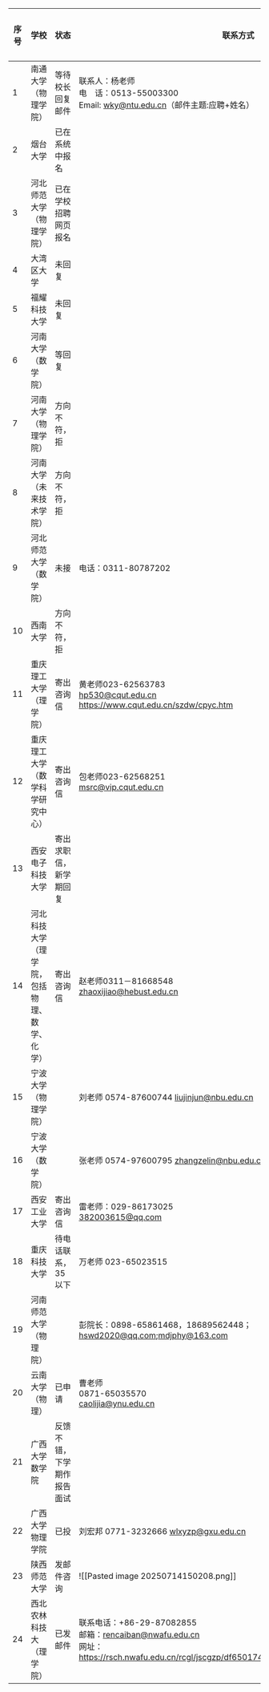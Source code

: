 
| 序号  | 学校                     | 状态            | 联系方式                                                                                                                               | 软科排名 |
| --- | ---------------------- | ------------- | ---------------------------------------------------------------------------------------------------------------------------------- | ---- |
| 1   | 南通大学（物理学院）             | 等待校长回复邮件      | 联系人：杨老师<br>电　话：0513-55003300<br>Email: wky@ntu.edu.cn（邮件主题:应聘+姓名）                                                                  | 151  |
| 2   | 烟台大学                   | 已在系统中报名       |                                                                                                                                    |      |
| 3   | 河北师范大学（物理学院）           | 已在学校招聘网页报名    |                                                                                                                                    |      |
| 4   | 大湾区大学                  | 未回复           |                                                                                                                                    |      |
| 5   | 福耀科技大学                 | 未回复           |                                                                                                                                    |      |
| 6   | 河南大学（数学院）              | 等回复           |                                                                                                                                    |      |
| 7   | 河南大学（物理学院）             | 方向不符，拒        |                                                                                                                                    |      |
| 8   | 河南大学（未来技术学院）           | 方向不符，拒        |                                                                                                                                    |      |
| 9   | 河北师范大学（数学院）            | 未接            | 电话：0311-80787202                                                                                                                   |      |
| 10  | 西南大学                   | 方向不符，拒        |                                                                                                                                    |      |
| 11  | 重庆理工大学（理学院）            | 寄出咨询信         | 黄老师023-62563783<br>hp530@cqut.edu.cn<br>https://www.cqut.edu.cn/szdw/cpyc.htm                                                      | 244  |
| 12  | 重庆理工大学（数学科学研究中心）       | 寄出咨询信         | 包老师023-62568251<br>msrc@vip.cqut.edu.cn                                                                                            | 244  |
| 13  | 西安电子科技大学               | 寄出求职信，新学期回复   |                                                                                                                                    |      |
| 14  | 河北科技大学（理学院，包括物理、数学、化学） | 寄出咨询信         | 赵老师0311－81668548<br>zhaoxijiao@hebust.edu.cn                                                                                       | 221  |
| 15  | 宁波大学（物理学院）             |               | 刘老师 0574-87600744 liujinjun@nbu.edu.cn                                                                                             |      |
| 16  | 宁波大学（数学院）              |               | 张老师 0574-97600795 zhangzelin@nbu.edu.cn                                                                                            |      |
| 17  | 西安工业大学                 | 寄出咨询信         | 雷老师：029-86173025<br>382003615@qq.com                                                                                               | 220  |
| 18  | 重庆科技大学                 | 待电话联系，35以下    | 万老师 023-65023515                                                                                                                   |      |
| 19  | 河南师范大学（物理院）            |               | 彭院长：0898-65861468，18689562448；hswd2020@qq.com;mdjphy@163.com                                                                       |      |
| 20  | 云南大学（物理）               | 已申请           | 曹老师<br>0871-65035570<br>caolijia@ynu.edu.cn                                                                                        |      |
| 21  | 广西大学数学院                | 反馈不错，下学期作报告面试 |                                                                                                                                    |      |
| 22  | 广西大学物理学院               | 已投            | 刘宏邦 0771-3232666 wlxyzp@gxu.edu.cn                                                                                                 |      |
| 23  | 陕西师范大学                 | 发邮件咨询         | ![[Pasted image 20250714150208.png]]                                                                                               |      |
| 24  | 西北农林科技大（理学院）           | 已发邮件          | 联系电话：+86-29-87082855<br>邮箱：rencaiban@nwafu.edu.cn<br>网址：https://rsch.nwafu.edu.cn/rcgl/jscgzp/df6501740b634f3db3e73d416e1e7ccd.htm |      |

